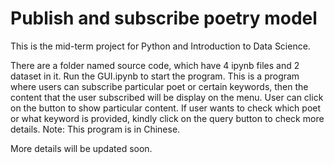 # Publish and subscribe poetry model

This is the mid-term project for Python and Introduction to Data Science. 

There are a folder named source code, which have 4 ipynb files and 2 dataset in it. Run the GUI.ipynb to start the program. This is a program where users can subscribe particular poet or certain keywords, then the content that the user subscribed will be display on the menu. User can click on the button to show particular content. If user wants to check which poet or what keyword is provided, kindly click on the query button to check more details. Note: This program is in Chinese. 

More details will be updated soon.
